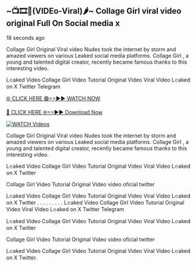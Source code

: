 ## ~📺🎞️👙(VIDEo-Viral)🌶~ Collage Girl       viral video original Full On Social media x 

18 seconds ago

Collage Girl       Original Viral video Nudes took the internet by storm and amazed viewers on various Leaked social media platforms. Collage Girl      , a young and talented digital creator, recently became famous thanks to this interesting video.

L𝚎aked Video Collage Girl       Video Tutorial Original Video Viral Video L𝚎aked on X Twitter Telegram

[🌐 CLICK HERE 🟢==►► WATCH NOW](https://cutt.ly/0rtR8jlR)

[🔴 CLICK HERE 🌐==►► Download Now](https://cutt.ly/SrtR4cwq)

[![WATCH Videos](https://i.imgur.com/dJHk4Zq.gif)](https://cutt.ly/0rtR8jlR)

Collage Girl       Original Viral video Nudes took the internet by storm and amazed viewers on various Leaked social media platforms. Collage Girl       , a young and talented digital creator, recently became famous thanks to this interesting video.

L𝚎aked Video Collage Girl       Video Tutorial Original Video Viral Video L𝚎aked on X Twitter

Collage Girl       Video Tutorial Original Video video oficial twitter

L𝚎aked Video Collage Girl       Video Tutorial Original Video Viral Video L𝚎aked on X Twitter
. . . . . . . . . L𝚎aked Video Collage Girl       Video Tutorial Original Video Viral Video L𝚎aked on X Twitter Telegram

L𝚎aked Video Collage Girl       Video Tutorial Original Video Viral Video L𝚎aked on X Twitter

Collage Girl        Video Tutorial Original Video video oficial twitter

L𝚎aked Video Collage Girl        Video Tutorial Original Video Viral Video L𝚎aked on X Twitter.
